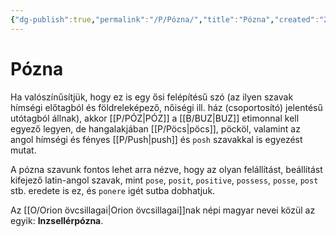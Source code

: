 ```yaml
---
{"dg-publish":true,"permalink":"/P/Pózna/","title":"Pózna","created":"2023-11-21T04:04","updated":"2024-10-25T23:51"}
---
```



# Pózna

Ha valószínűsítjük, hogy ez is egy ősi felépítésű szó (az ilyen szavak hímségi előtagból és földreleképező, nőiségi ill. ház (csoportosító) jelentésű utótagból állnak), akkor [[P/PÓZ\|PÓZ]] a [[B/BUZ\|BUZ]] etimonnal kell egyező legyen, de hangalakjában [[P/Pöcs\|pöcs]], pöcköl, valamint az angol hímségi és fényes [[P/Push\|push]] és `posh` szavakkal is egyezést mutat.  

A pózna szavunk fontos lehet arra nézve, hogy az olyan felállítást, beállítást kifejező latin-angol szavak, mint `pose`, `posit`, `positive`, `possess`, `posse`, `post` stb. eredete is ez, és `ponere` igét sutba dobhatjuk.  

Az [[O/Orion övcsillagai\|Orion övcsillagai]]nak népi magyar nevei közül az egyik: **Inzsellérpózna**.  